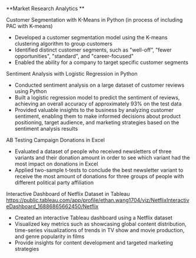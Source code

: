 **Market Research Analytics 
**

Customer Segmentation with K-Means in Python (in process of including PAC with K-means)
- Developed a customer segmentation model using the K-means clustering algorithm to group customers
- Identified distinct customer segments, such as "well-off”, "fewer opportunities", "standard", and "career-focused"
- Enabled the ability for a company to target specific customer segments 



Sentiment Analysis with Logistic Regression in Python
- Conducted sentiment analysis on a large dataset of customer reviews using Python
- Built a logistic regression model to predict the sentiment of reviews, achieving an overall accuracy of approximately 93% on the test data
- Provided valuable insights to the business by analyzing customer sentiment, enabling them to make informed decisions about product positioning, target audience, and marketing strategies based on the sentiment analysis results



AB Testing Campaign Donations in Excel 
- Evaluated a dataset of people who received newsletters of three variants and their donation amount in order to see which variant had the most impact on donations in Excel
- Applied two-sample t-tests to conclude the best newsletter variant to receive the most amount of donations for three groups of people with different political party affiliation



Interactive Dashboard of Netflix Dataset in Tableau 
https://public.tableau.com/app/profile/ethan.wang1704/viz/NetflixInteractiveDashboard_16886865662450/Netflix
- Created an interactive Tableau dashboard using a Netflix dataset
- Visualized key metrics such as showcasing global content distribution, time-series visualizations of trends in TV show and movie production, and genre popularity in films
- Provide insights for content development and targeted marketing strategies 


